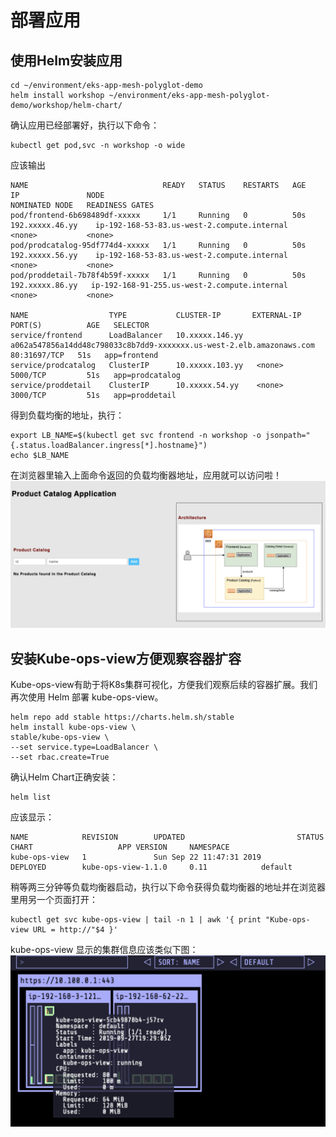 
# 部署应用
## 使用Helm安装应用

```
cd ~/environment/eks-app-mesh-polyglot-demo
helm install workshop ~/environment/eks-app-mesh-polyglot-demo/workshop/helm-chart/
```


确认应用已经部署好，执行以下命令：
```
kubectl get pod,svc -n workshop -o wide
```

应该输出
```
NAME                              READY   STATUS    RESTARTS   AGE   IP               NODE                                           NOMINATED NODE   READINESS GATES
pod/frontend-6b698489df-xxxxx     1/1     Running   0          50s   192.xxxxx.46.yy    ip-192-168-53-83.us-west-2.compute.internal    <none>           <none>
pod/prodcatalog-95df774d4-xxxxx   1/1     Running   0          50s   192.xxxxx.56.yy    ip-192-168-53-83.us-west-2.compute.internal    <none>           <none>
pod/proddetail-7b78f4b59f-xxxxx   1/1     Running   0          50s   192.xxxxx.86.yy   ip-192-168-91-255.us-west-2.compute.internal   <none>           <none>

NAME                  TYPE           CLUSTER-IP       EXTERNAL-IP                                                              PORT(S)          AGE   SELECTOR
service/frontend      LoadBalancer   10.xxxxx.146.yy    a062a547856a14dd48c798033c8b7dd9-xxxxxxx.us-west-2.elb.amazonaws.com   80:31697/TCP   51s   app=frontend
service/prodcatalog   ClusterIP      10.xxxxx.103.yy   <none>                                                                   5000/TCP         51s   app=prodcatalog
service/proddetail    ClusterIP      10.xxxxx.54.yy    <none>                                                                   3000/TCP         51s   app=proddetail
```

得到负载均衡的地址，执行：
```
export LB_NAME=$(kubectl get svc frontend -n workshop -o jsonpath="{.status.loadBalancer.ingress[*].hostname}") 
echo $LB_NAME
```

在浏览器里输入上面命令返回的负载均衡器地址，应用就可以访问啦！
![](./screenshots/app.png)  

## 安装Kube-ops-view方便观察容器扩容
Kube-ops-view有助于将K8s集群可视化，方便我们观察后续的容器扩展。我们再次使用 Helm 部署 kube-ops-view。

```
helm repo add stable https://charts.helm.sh/stable
helm install kube-ops-view \
stable/kube-ops-view \
--set service.type=LoadBalancer \
--set rbac.create=True
```

确认Helm Chart正确安装：
```
helm list
```

应该显示：
```
NAME            REVISION        UPDATED                         STATUS          CHART                   APP VERSION     NAMESPACE
kube-ops-view   1               Sun Sep 22 11:47:31 2019        DEPLOYED        kube-ops-view-1.1.0     0.11            default  
```

稍等两三分钟等负载均衡器启动，执行以下命令获得负载均衡器的地址并在浏览器里用另一个页面打开：
```
kubectl get svc kube-ops-view | tail -n 1 | awk '{ print "Kube-ops-view URL = http://"$4 }'
```
kube-ops-view 显示的集群信息应该类似下图：
![](./screenshots/kube-ops-view.png)


